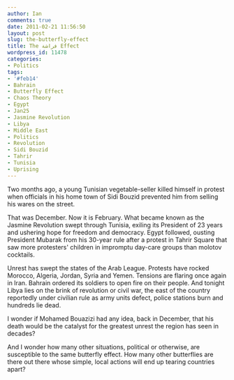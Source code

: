 ```yaml
---
author: Ian
comments: true
date: 2011-02-21 11:56:50
layout: post
slug: the-butterfly-effect
title: The فراشة Effect
wordpress_id: 11478
categories:
- Politics
tags:
- '#feb14'
- Bahrain
- Butterfly Effect
- Chaos Theory
- Egypt
- Jan25
- Jasmine Revolution
- Libya
- Middle East
- Politics
- Revolution
- Sidi Bouzid
- Tahrir
- Tunisia
- Uprising
---
```


Two months ago, a young Tunisian vegetable-seller killed himself in protest when officials in his home town of Sidi Bouzid prevented him from selling his wares on the street.

That was December.  Now it is February.  What became known as the Jasmine Revolution swept through Tunisia, exiling its President of 23 years and ushering hope for freedom and democracy.  Egypt followed, ousting President Mubarak from his 30-year rule after a protest in Tahrir Square that saw more protesters' children in impromptu day-care groups than molotov cocktails.

Unrest has swept the states of the Arab League.  Protests have rocked Morocco, Algeria, Jordan, Syria and Yemen.  Tensions are flaring once again in Iran.  Bahrain ordered its soldiers to open fire on their people.  And tonight Libya lies on the brink of revolution or civil war, the east of the country reportedly under civilian rule as army units defect, police stations burn and hundreds lie dead.

I wonder if Mohamed Bouazizi had any idea, back in December, that his death would be the catalyst for the greatest unrest the region has seen in decades?

And I wonder how many other situations, political or otherwise, are susceptible to the same butterfly effect.  How many other butterflies are there out there whose simple, local actions will end up tearing countries apart?
